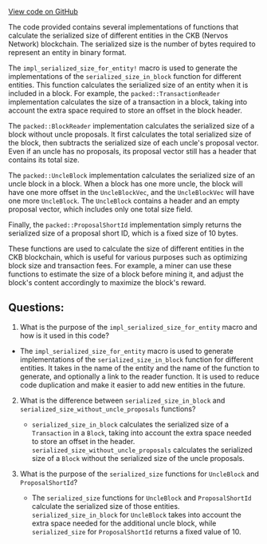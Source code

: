 [View code on GitHub](https://github.com/nervosnetwork/ckb/util/types/src/extension/serialized_size.rs)

The code provided contains several implementations of functions that calculate the serialized size of different entities in the CKB (Nervos Network) blockchain. The serialized size is the number of bytes required to represent an entity in binary format. 

The `impl_serialized_size_for_entity!` macro is used to generate the implementations of the `serialized_size_in_block` function for different entities. This function calculates the serialized size of an entity when it is included in a block. For example, the `packed::TransactionReader` implementation calculates the size of a transaction in a block, taking into account the extra space required to store an offset in the block header. 

The `packed::BlockReader` implementation calculates the serialized size of a block without uncle proposals. It first calculates the total serialized size of the block, then subtracts the serialized size of each uncle's proposal vector. Even if an uncle has no proposals, its proposal vector still has a header that contains its total size. 

The `packed::UncleBlock` implementation calculates the serialized size of an uncle block in a block. When a block has one more uncle, the block will have one more offset in the `UncleBlockVec`, and the `UncleBlockVec` will have one more `UncleBlock`. The `UncleBlock` contains a header and an empty proposal vector, which includes only one total size field. 

Finally, the `packed::ProposalShortId` implementation simply returns the serialized size of a proposal short ID, which is a fixed size of 10 bytes. 

These functions are used to calculate the size of different entities in the CKB blockchain, which is useful for various purposes such as optimizing block size and transaction fees. For example, a miner can use these functions to estimate the size of a block before mining it, and adjust the block's content accordingly to maximize the block's reward.
## Questions: 
 1. What is the purpose of the `impl_serialized_size_for_entity` macro and how is it used in this code?
   - The `impl_serialized_size_for_entity` macro is used to generate implementations of the `serialized_size_in_block` function for different entities. It takes in the name of the entity and the name of the function to generate, and optionally a link to the reader function. It is used to reduce code duplication and make it easier to add new entities in the future.

2. What is the difference between `serialized_size_in_block` and `serialized_size_without_uncle_proposals` functions?
   - `serialized_size_in_block` calculates the serialized size of a `Transaction` in a `Block`, taking into account the extra space needed to store an offset in the header. `serialized_size_without_uncle_proposals` calculates the serialized size of a `Block` without the serialized size of the uncle proposals.

3. What is the purpose of the `serialized_size` functions for `UncleBlock` and `ProposalShortId`?
   - The `serialized_size` functions for `UncleBlock` and `ProposalShortId` calculate the serialized size of those entities. `serialized_size_in_block` for `UncleBlock` takes into account the extra space needed for the additional uncle block, while `serialized_size` for `ProposalShortId` returns a fixed value of 10.